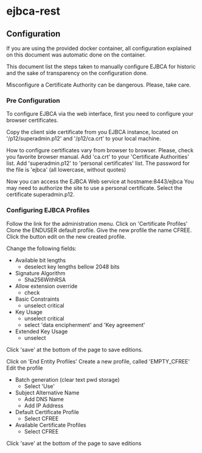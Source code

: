 # ejbca-rest

## Configuration

If you are using the provided docker container, all configuration explained on this document
was automatic done on the container.

This document list the steps taken to manually configure EJBCA
for historic and the sake of transparency on the configuration done.

Misconfigure a Certificate Authority can be dangerous. Please, take care.

### Pre Configuration
To configure EJBCA via the web interface, first you need to configure your browser certificates.

Copy the client side certificate from you EJBCA instance, located on '/p12/superadmin.p12' and '/p12/ca.crt' to your local machine.

How to configure certificates vary from browser to browser. Please, check you favorite browser manual.
Add 'ca.crt' to your 'Certificate Authorities' list.
Add 'superadmin.p12' to 'personal certificates' list. The password for the file is 'ejbca' (all lowercase, without quotes)

Now you can access the EJBCA Web service at hostname:8443/ejbca
You may need to authorize the site to use a personal certificate. Select the certificate superadmin.p12.

### Configuring EJBCA Profiles

Follow the link for the administration menu.
Click on 'Certificate Profiles'
Clone the ENDUSER default profile. Give the new profile the name CFREE.
Click the button edit on the new created profile.

Change the following fields:
* Available bit lengths
	* deselect key lengths bellow 2048 bits
* Signature Algorithm
	* Sha256WithRSA
* Allow extension override
	* check
* Basic Constraints
	* unselect critical
* Key Usage
	* unselect critical
	* select 'data encipherment' and 'Key agreement'
* Extended Key Usage
	* unselect

Click 'save' at the bottom of the page to save editions.

Click on 'End Entity Profiles'
Create a new profile, called 'EMPTY_CFREE'
Edit the profile

* Batch generation (clear text pwd storage)
	* Select 'Use'
* Subject Alternative Name
	* Add DNS Name
	* Add IP Address
* Default Certificate Profile
	* Select CFREE
* Available Certificate Profiles
	* Select CFREE

Click 'save' at the bottom of the page to save editions
